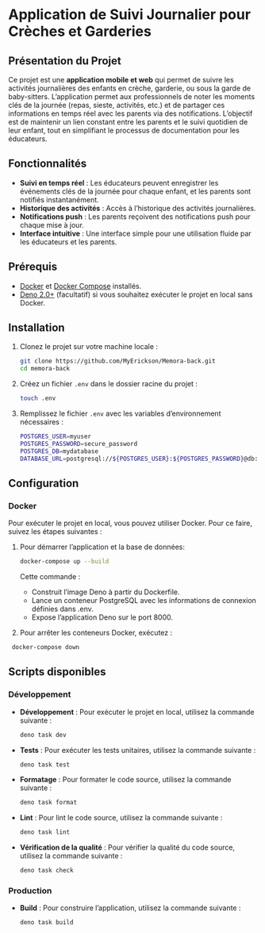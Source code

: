 # Application de Suivi Journalier pour Crèches et Garderies

## Présentation du Projet

Ce projet est une **application mobile et web** qui permet de suivre les activités journalières des enfants en crèche, garderie, ou sous la garde de baby-sitters. L’application permet aux professionnels de noter les moments clés de la journée (repas, sieste, activités, etc.) et de partager ces informations en temps réel avec les parents via des notifications. L’objectif est de maintenir un lien constant entre les parents et le suivi quotidien de leur enfant, tout en simplifiant le processus de documentation pour les éducateurs.

## Fonctionnalités

- **Suivi en temps réel** : Les éducateurs peuvent enregistrer les événements clés de la journée pour chaque enfant, et les parents sont notifiés instantanément.
- **Historique des activités** : Accès à l’historique des activités journalières.
- **Notifications push** : Les parents reçoivent des notifications push pour chaque mise à jour.
- **Interface intuitive** : Une interface simple pour une utilisation fluide par les éducateurs et les parents.

## Prérequis

- [Docker](https://www.docker.com/get-started) et [Docker Compose](https://docs.docker.com/compose/install/) installés.
- [Deno 2.0+](https://deno.land/) (facultatif) si vous souhaitez exécuter le projet en local sans Docker.

## Installation

1. Clonez le projet sur votre machine locale :

   ```bash
   git clone https://github.com/MyErickson/Memora-back.git
   cd memora-back
   ```

2. Créez un fichier `.env` dans le dossier racine du projet :

   ```bash
   touch .env
   ```

3. Remplissez le fichier `.env` avec les variables d’environnement nécessaires :

   ```bash
   POSTGRES_USER=myuser
   POSTGRES_PASSWORD=secure_password
   POSTGRES_DB=mydatabase
   DATABASE_URL=postgresql://${POSTGRES_USER}:${POSTGRES_PASSWORD}@db:5432/${POSTGRES_DB}
   ```

## Configuration

### Docker

Pour exécuter le projet en local, vous pouvez utiliser Docker. Pour ce faire, suivez les étapes suivantes :

1. Pour démarrer l’application et la base de données:

   ```bash
   docker-compose up --build
   ```
   Cette commande :
	-	Construit l’image Deno à partir du Dockerfile.
	-	Lance un conteneur PostgreSQL avec les informations de connexion définies dans .env.
	-	Expose l’application Deno sur le port 8000.

2. Pour arrêter les conteneurs Docker, exécutez :
  ```bash
   docker-compose down
   ```

 ## Scripts disponibles
 
 ### Développement

- **Développement** : Pour exécuter le projet en local, utilisez la commande suivante :

  ```bash
  deno task dev
  ```

- **Tests** : Pour exécuter les tests unitaires, utilisez la commande suivante :

  ```bash
  deno task test
  ```

- **Formatage** : Pour formater le code source, utilisez la commande suivante :

  ```bash
  deno task format
  ```

- **Lint** : Pour lint le code source, utilisez la commande suivante :

  ```bash
  deno task lint
  ```

- **Vérification de la qualité** : Pour vérifier la qualité du code source, utilisez la commande suivante :

  ```bash
  deno task check
  ```

### Production

- **Build** : Pour construire l’application, utilisez la commande suivante :

  ```bash
  deno task build
  ```